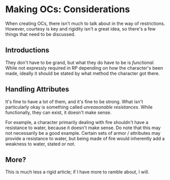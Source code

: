 # Making OCs: Considerations

When creating OCs, there isn't much to talk about in the way of restrictions.
However, courtesy is key and rigidity isn't a great idea, so there's a few things that need to be discussed.

## Introductions

They don't have to be grand, but what they do have to be is *functional*.
While not expressly required in RP depending on how the character's been made, ideally it should be stated by what method the character got there.

## Handling Attributes

It's fine to have a lot of them, and it's fine to be strong.
What isn't particularly okay is something called *unreasonable resistances*.
While functionally, they can exist, it doesn't make sense.

For example, a character primarily dealing with fire shouldn't have a resistance to water,
because it doesn't make sense.
Do note that this may not necessarily be a good example.
Certain sets of armor / attributes may provide a resistance to water, but being made of fire would inherently add a weakness to water, stated or not.

## More?

This is much less a rigid article; if I have more to ramble about, I will.